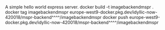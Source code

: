 A simple hello world express server. 
docker build -t imagebackendmspr .
docker tag imagebackendmspr europe-west9-docker.pkg.dev/idyllic-now-420018/mspr-backend^^^^/imagebackendmspr
docker push europe-west9-docker.pkg.dev/idyllic-now-420018/mspr-backend^^^^/imagebackendmspr